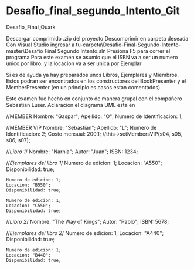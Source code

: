 # Desafio_final_segundo_Intento_Git
Desafio_Final_Quark

Descargar comprimido .zip del proyecto
Descomprimir en carpeta deseada
Con Visual Studio ingresar a tu-carpeta\Desafio-Final-Segundo-Intento-master\Desafio Final Segundo Intento.sln
Presiona F5 para correr el programa
Para este examen se asumio que el ISBN va a ser un numero unico por libro. y la locacion va a ser unica por Ejemplar

Si es de ayuda ya hay preparados unos Libros, Ejemplares y Miembros. Estos podran ser encontrados en los constructores del BookPresenter y el MemberPresenter (en un principio es casos estan comentados).

Este examen fue hecho en conjunto de manera grupal con el compañero Sebastian Luser.
Aclaracion el diagrama UML esta en


//MEMBER
	Nombre: "Gaspar";
	Apellido: "O";
	Numero de Identificacion: 1;

//MEMBER VIP
	Nombre: "Sebastian";
	Apellido: "L";
	Numero de Identificacion: 2;
	Costo mensual:  200.1;
	//this->setMembersVIP(s04, s05, s06, s07);
  
//*Libro 1*/
	Nombre: "Narnia";
	Autor: "Juan";
	ISBN: 1234;

//*Ejemplares del libro 1*/
	Numero de edicion: 1;
	Locacion: "A550";
	Disponibilidad: true;
	
	Numero de edicion: 1;
	Locacion: "B550";
	Disponibilidad: true;

	Numero de edicion: 1;
	Locacion: "C550";
	Disponibilidad: true;


//*Libro 2*/
	Nombre: "The Way of Kings";
	Autor: "Pablo";
	ISBN: 5678;

//*Ejemplares del libro 2*/
	Numero de edicion: 1;
	Locacion: "A440";
	Disponibilidad: true;

	Numero de edicion: 1;
	Locacion: "B440";
	Disponibilidad: true;
